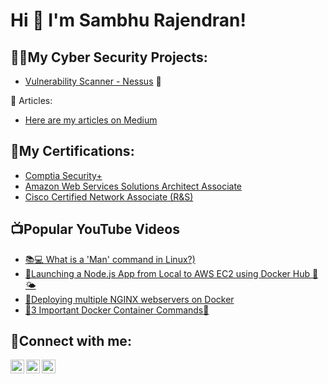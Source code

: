 <h1>Hi 👋 I'm Sambhu Rajendran! </h1>


<h2>👨‍💻My Cyber Security Projects:</h2>

- [Vulnerability Scanner - Nessus](https://github.com/SambhuRajendran/PiVulnerabilityScanner) 🍓

📄 Articles:
- [Here are my articles on Medium](https://medium.com/@sambhurajendran/)

<h2>📕My Certifications:</h2>

- [Comptia Security+](https://www.certmetrics.com/comptia/public/verification.aspx?code=M2DYTQ89PR9PV8S7)
- [Amazon Web Services Solutions Architect Associate](https://cp.certmetrics.com/amazon/en/public/verify/credential/RY43QYRKHMQ41N3F)
- [Cisco Certified Network Associate (R&S)]()



<h2>📺Popular YouTube Videos</h2>

- [📚💻 What is a 'Man' command in Linux?)](https://www.youtube.com/watch?v=LTJEAwuKowU&t=20s&ab_channel=SambhuRajendran)
- [🚀Launching a Node.js App from Local to AWS EC2 using Docker Hub 🐳🌤️](https://www.youtube.com/watch?v=LK0RWNqx2Qg&ab_channel=SambhuRajendran)
- [🚀Deploying multiple NGINX webservers on Docker](https://www.youtube.com/watch?v=Et5adLlmDtw&ab_channel=SambhuRajendran)
- [🐳3 Important Docker Container Commands🔧](https://www.youtube.com/watch?v=Xv0ZknIWHdA&t=21s&ab_channel=SambhuRajendran)



<h2> 🤳Connect with me:</h2>

[<img align="left" alt="Sambhu Rajendran | YouTube" width="22px" src="https://img.icons8.com/color/48/youtube-play.png"/>][youtube]
[<img align="left" alt="Sambhu Rajendran | LinkedIn" width="22px" src="https://img.icons8.com/color/48/linkedin.png"/>][linkedin]
[<img align="left" alt="Sambhu Rajendran | Blog" width="22px" src="https://img.icons8.com/arcade/64/medium-monogram.png"/>][Blog]


[YouTube]: https://www.youtube.com/@SambhuRajendran
[linkedin]: https://www.linkedin.com/in/rsambhu/
[Blog]: https://medium.com/@sambhurajendran/






<!-- <h2> 🤳 Connect with me:</h2>

[<img align="left" alt="JoshMadakor | YouTube" width="22px" src="https://cdn.jsdelivr.net/npm/simple-icons@v3/icons/youtube.svg" />][youtube]
[<img align="left" alt="JoshMadakor | Twitter" width="22px" src="https://cdn.jsdelivr.net/npm/simple-icons@v3/icons/twitter.svg" />][twitter]
[<img align="left" alt="JoshMadakor | LinkedIn" width="22px" src="https://cdn.jsdelivr.net/npm/simple-icons@v3/icons/linkedin.svg" />][linkedin]
[<img align="left" alt="JoshMadakor | Instagram" width="22px" src="https://cdn.jsdelivr.net/npm/simple-icons@v3/icons/instagram.svg" />][instagram]

[twitter]: https://twitter.com/joshmadakor
[youtube]: https://www.youtube.com/c/joshmadakor
[instagram]: https://www.instagram.com/joshmadakor/
[linkedin]: https://linkedin.com/in/joshmadakor
-->
<!--
**joshmadakor1/joshmadakor1** is a ✨ _special_ ✨ repository because its `README.md` (this file) appears on your GitHub profile.

Here are some ideas to get you started:

- 🔭 I’m currently working on ...
- 🌱 I’m currently learning ...
- 👯 I’m looking to collaborate on ...
- 🤔 I’m looking for help with ...
- 💬 Ask me about ...
- 📫 How to reach me: ...
- 😄 Pronouns: ...
- ⚡ Fun fact: ...
-->
